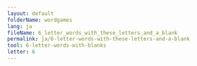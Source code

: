 ```yaml
---
layout: default
folderName: wordgames
lang: ja
fileName: 6_letter_words_with_these_letters_and_a_blank
permalink: ja/6-letter-words-with-these-letters-and-a-blank
tool: 6-letter-words-with-blanks
letter: 6
---
```

